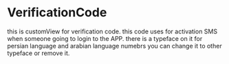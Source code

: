 # VerificationCode
this is customView for verification code. this code uses for activation SMS when someone going to login to the APP.
there is a typeface on it for persian language and arabian language numebrs 
you can change it to other typeface or remove it.
